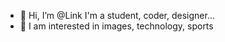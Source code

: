 - 👋 Hi, I’m @Link
     I'm a student, coder, designer...
- 👀 I am interested in images, technology, sports

<!---
LinkDag/LinkDag is a ✨ special ✨ repository because its `README.md` (this file) appears on your GitHub profile.
You can click the Preview link to take a look at your changes.
--->
